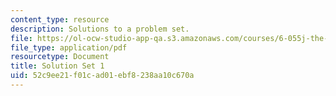 ```yaml
---
content_type: resource
description: Solutions to a problem set.
file: https://ol-ocw-studio-app-qa.s3.amazonaws.com/courses/6-055j-the-art-of-approximation-in-science-and-engineering-spring-2008/52c9ee21f01cad01ebf8238aa10c670a_sol01.pdf
file_type: application/pdf
resourcetype: Document
title: Solution Set 1
uid: 52c9ee21-f01c-ad01-ebf8-238aa10c670a
---
```

